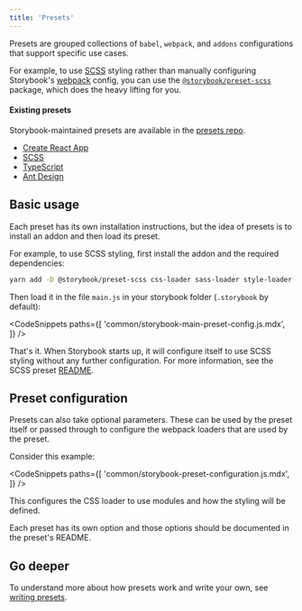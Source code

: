 ```yaml
---
title: 'Presets'
---
```


Presets are grouped collections of `babel`, `webpack`, and `addons` configurations that support specific use cases.

For example, to use [SCSS](https://sass-lang.com/) styling rather than manually configuring Storybook's [webpack](../configure/webpack.md#extending-storybooks-webpack-config) config, you can use the [`@storybook/preset-scss`](https://www.npmjs.com/package/@storybook/preset-scss) package, which does the heavy lifting for you.

#### Existing presets

Storybook-maintained presets are available in the [presets repo](https://github.com/storybookjs/presets).

- [Create React App](https://github.com/storybookjs/presets/tree/master/packages/preset-create-react-app)
- [SCSS](https://github.com/storybookjs/presets/tree/master/packages/preset-scss)
- [TypeScript](https://github.com/storybookjs/presets/tree/master/packages/preset-typescript)
- [Ant Design](https://github.com/storybookjs/presets/tree/master/packages/preset-ant-design)

## Basic usage

Each preset has its own installation instructions, but the idea of presets is to install an addon and then load its preset.

For example, to use SCSS styling, first install the addon and the required dependencies:

```sh
yarn add -D @storybook/preset-scss css-loader sass-loader style-loader
```

Then load it in the file `main.js` in your storybook folder (`.storybook` by default):

<!-- prettier-ignore-start -->

<CodeSnippets
  paths={[
    'common/storybook-main-preset-config.js.mdx',
  ]}
/>

<!-- prettier-ignore-end -->

That's it. When Storybook starts up, it will configure itself to use SCSS styling without any further configuration. For more information, see the SCSS preset [README](https://github.com/storybookjs/presets/blob/master/packages/preset-scss/).

## Preset configuration

Presets can also take optional parameters. These can be used by the preset itself or passed through to configure the webpack loaders that are used by the preset.

Consider this example:

<!-- prettier-ignore-start -->

<CodeSnippets
  paths={[
    'common/storybook-preset-configuration.js.mdx',
  ]}
/>

<!-- prettier-ignore-end -->

This configures the CSS loader to use  modules and how the styling will be defined.

Each preset has its own option and those options should be documented in the preset's README.


## Go deeper

To understand more about how presets work and write your own, see [writing presets](./writing-presets.md).